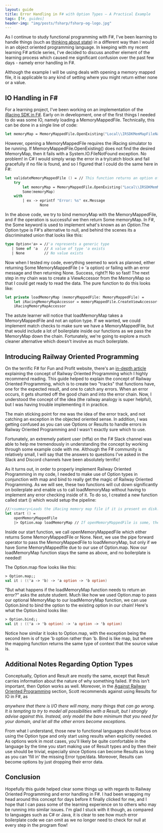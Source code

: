 ```yaml
---
layout: guide
title: Error Handling in F# with Option Types — A Practical Example
tags: [f#, guides]
header-img: "img/posts/fsharp/fsharp-og-logo.jpg"
---
```


As I continue to study functional programming with F#, I've been learning to handle things (such as [thinking about state](/2021-01-11-transitioning-from-csharp-to-fsharp-rethinking-state/)) in a different way than I would in an object oriented programming language. In keeping with my recent learning F# article series, I've decided to discuss another element of the learning process which caused me significant confusion over the past few days - namely error handling in F#. 

Although the example I will be using deals with opening a memory mapped file, it is applicable to any kind of setting where you might return either none or a value.

## IO Handling in F#

For a learning project, I've been working on an implementation of the [iRacing SDK in F#](/2021-01-08-writing-an-iracing-sdk-implementation-fsharp/). Early on in development, one of the first things I needed to do was some IO, namely loading a MemoryMappedFile. Technically, this can be done in a single line of code:

```fsharp
let memoryMap = MemoryMappedFile.OpenExisting("Local\\IRSDKMemMapFileName") 
```

However, opening a MemoryMappedFile requires the iRacing simulator to be running. If MemoryMappedFile.OpenExisting() does not find the desired MemoryMap, then it fails with a System.IO.FileNotFound exception. No problem! in C# I would simply wrap the error in a try/catch block and fail gracefully if no file is found, and so I figured that I could do the same here in F#:

```fsharp
let validateMemoryMappedFile () = // This function returns an option of type 'a. (string -> 'a option)
    try
        let memoryMap = MemoryMappedFile.OpenExisting("Local\\IRSDKMemMapFileName") 
        Some(memoryMap)
    with
        | ex -> eprintf "Error: %s" ex.Message 
                None
```

In the above code, we try to bind memoryMap with the MemoryMappedFile, and if the operation is successful we then return Some memoryMap. In F#, the Some keyword is used to implement what's known as an *Option*.The Option type is F#'s alternative to null, and behind the scenes its a discriminated union that looks like this:

```fsharp
type Option<'a> = //'a represents a generic type  
   | Some of 'a   // A value of type 'a exists        
   | None         // No value exists
```

Now when I tested my code, everything seemed to work as planned, either returning Some MemoryMappedFile (-> 'a option) or failing with an error message and then returning None. Success, right?! No so fast! The next step in my chain was to create a ViewAccessor from the MemoryMap so that I could get ready to read the data. The pure function to do this looks like:

```fsharp
let private loadMemoryMap (memoryMappedFile: MemoryMappedFile) =
    let iRacingMemoryMapAccessor = memoryMappedFile.CreateViewAccessor(0L, 12L)
    iRacingMemoryMapAccessor
```

The astute learner will notice that loadMemoryMap takes a MemoryMappedFile and not an option type. If we wanted, we could implement match checks to make sure we have a MemoryMappedFile, but that would include a lot of boilerplate inside our functions as we pass the MemoryMap down the chain. Fortunately, we're going to explore a much cleaner alternative which doesn't involve as much boilerplate.

## Introducing Railway Oriented Programming

On the terrific F# for Fun and Profit website, there's an [in-depth article](https://fsharpforfunandprofit.com/posts/recipe-part2/) explaining the concept of Railway Oriented Programming which I highly recommend reading. This guide helped to explain the concept of Railway Oriented Programming, which is to create two "tracks" that functions have, one for the expected result, and one to catch any errors. When an error occurs, it gets shunted off the good chain and into the error chain. Now, I understood the concept of the idea (the railway analogy is super helpful), but I was having trouble implementing it in practice.

The main sticking point for me was the idea of the error track, and not catching an exception in the objected oriented sense. In addition, I was getting confused as you can use Options or Results to handle errors in Railway Oriented Programming and I wasn't exactly sure which to use.

Fortunately, an extremely patient user (nffa) on the F# Slack channel was able to help me tremendously in understanding the concept by working through some example code with me. Although the F# community is relatively small, I will say that the answers to questions I've asked in the Slack and Discord channels have been absolutely terrific! 

As it turns out, in order to properly implement Railway Oriented Programming in my code, I needed to make use of Option types in conjunction with map and bind to really get the magic of Railway Oriented Programming. As we will see, these two functions will cut down significantly on boilerplate and enable us to call loadMemoryMap without having to implement any error checking inside of it. To do so, I created a new function called start () which would setup the pipeline:

```fsharp
///<summary>Loads the iRacing memory map file if it is present on disk.</summary>
let start () =
    openMemoryMappedFile
    |> Option.map loadMemoryMap // If openMemoryMappedFile is some, then call loadMemoryMap
```

Inside our start function, we call openMemoryMappedFile which either returns Some MemoryMappedFile or None. Next, we use the pipe forward operator to pass the MemoryMappedFile to loadMemoryMap, but only if we have Some MemoryMappedfile due to our use of Option.map. Now our loadMemoryMap function stays the same as above, and no boilerplate is needed!

The Option.map flow looks like this:

```fsharp
> Option.map;;
val it : (('a -> 'b) -> 'a option -> 'b option)
```

"But what happens if the loadMemoryMap function needs to return an error?" asks the astute student. Much like how we used Option.map to pass our optional MemoryMap to our loadMemoryMap function, we can use Option.bind to bind the option to the existing option in our chain! Here's what the Option.bind looks like:

```fsharp
> Option.bind;;
val it : (('a -> 'b option) -> 'a option -> 'b option)
```

Notice how similar it looks to Option.map, with the exception being the second item is of type 'b option rather than 'b. Bind is like map, but where the mapping function returns the same type of context that the source value is.

## Additional Notes Regarding Option Types

Conceptually, Option and Result are mostly the same, except that Result carries information about the nature of why something failed. If this isn't important, then Option works as well. Moreover, in the [Against Railway Oriented Programming](https://fsharpforfunandprofit.com/posts/against-railway-oriented-programming/) section, Scott recommends against using Results for IO in F#, as

*anywhere that there is I/O there will many, many things that can go wrong. It is tempting to try to model all possibilities with a Result, but I strongly advise against this. Instead, only model the bare minimum that you need for your domain, and let all the other errors become exceptions.*

From what I understand, those new to functional languages should focus on using the Option type and only start using results when explicitly needed. As options work in most cases, you'll likely be quite comfortable in the language by the time you start making use of Result types and by then their use should be trivial, especially since Options can become Results as long as you can 'fill in' the missing Error type/data.  Moreover, Results can become options by just dropping their error data.

## Conclusion

Hopefully this guide helped clear some things up with regards to Railway Oriented Programming and error handling in F#. I had been wrapping my head around this concept for days before it finally clicked for me, and I hope that I can pass some of the learning experience on to others who may be running into similar issues. I'm glad I stuck with it though, as compared to languages such as C# or Java, it is clear to see how much error boilerplate code we can omit as we no longer need to check for null at every step in the program flow!